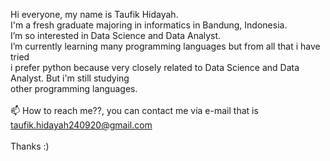  Hi everyone, my name is Taufik Hidayah. <br />
 I'm a fresh graduate majoring in informatics in Bandung, Indonesia. <br />
 I’m so interested in Data Science and Data Analyst.<br />
 I’m currently learning many programming languages but from all that i have tried <br />
 i prefer python because very closely related to Data Science and Data Analyst. But i'm still studying <br />
 other programming languages. 
<br />
<br />
📫 How to reach me??, you can contact me via e-mail that is taufik.hidayah240920@gmail.com <br />
<br />
Thanks :)
